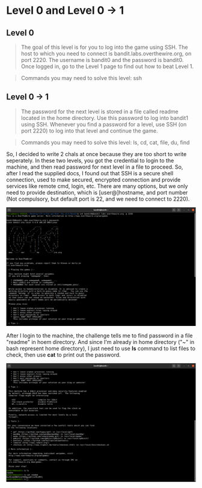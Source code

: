 # Level 0 and Level 0 -> 1
## Level 0
> The goal of this level is for you to log into the game using SSH. The host to which you need to connect is bandit.labs.overthewire.org, on port 2220. The username is bandit0 and the password is bandit0. Once logged in, go to the Level 1 page to find out how to beat Level 1.

> Commands you may need to solve this level: ssh

## Level 0 -> 1
> The password for the next level is stored in a file called readme located in the home directory. Use this password to log into bandit1 using SSH. Whenever you find a password for a level, use SSH (on port 2220) to log into that level and continue the game.

> Commands you may need to solve this level: ls, cd, cat, file, du, find

So, I decided to write 2 chals at once because they are too short to write seperately. In these two levels, you got the credential to login to the machine, and then
read password for next level in a file to proceed. So, after I read the supplied docs, I found out that SSH is a secure shell connection, used to make secured, 
encrypted connection and provide services like remote cmd, login, etc. There are many options, but we only need to provide destination, which is [user@]hostname, and
port number (Not compulsory, but default port is 22, and we need to connect to 2220).
    
![Sol](https://github.com/HenryNg101/ctf-write-ups/blob/main/Over_the_wire/Bandit/Level%200%20-%3E%201/Images/0.png)

After I login to the machine, the challenge tells me to find password in a file "readme" in hoem directory. And since I'm already in home directory ("~" in bash 
represent home directory), I just need to use **ls** command to list files to check, then use **cat** to print out the password.

![Sol](https://github.com/HenryNg101/ctf-write-ups/blob/main/Over_the_wire/Bandit/Level%200%20-%3E%201/Images/1.png)
